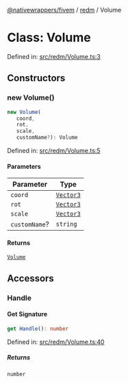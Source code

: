 [@nativewrappers/fivem](../../README.md) / [redm](../README.md) / Volume

# Class: Volume

Defined in: [src/redm/Volume.ts:3](https://github.com/nativewrappers/nativewrappers/blob/bed19baaeaf131ae08126ef8189b9b3d2beb3a28/src/redm/Volume.ts#L3)

## Constructors

### new Volume()

```ts
new Volume(
   coord, 
   rot, 
   scale, 
   customName?): Volume
```

Defined in: [src/redm/Volume.ts:5](https://github.com/nativewrappers/nativewrappers/blob/bed19baaeaf131ae08126ef8189b9b3d2beb3a28/src/redm/Volume.ts#L5)

#### Parameters

| Parameter | Type |
| ------ | ------ |
| `coord` | [`Vector3`](../../fivem/classes/Vector3.md) |
| `rot` | [`Vector3`](../../fivem/classes/Vector3.md) |
| `scale` | [`Vector3`](../../fivem/classes/Vector3.md) |
| `customName`? | `string` |

#### Returns

[`Volume`](Volume.md)

## Accessors

### Handle

#### Get Signature

```ts
get Handle(): number
```

Defined in: [src/redm/Volume.ts:40](https://github.com/nativewrappers/nativewrappers/blob/bed19baaeaf131ae08126ef8189b9b3d2beb3a28/src/redm/Volume.ts#L40)

##### Returns

`number`
